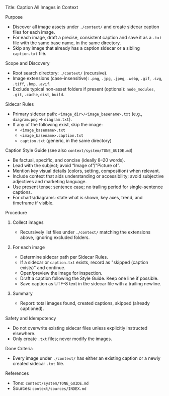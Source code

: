 Title: Caption All Images in Context

Purpose
- Discover all image assets under `./context/` and create sidecar caption files for each image.
- For each image, draft a precise, consistent caption and save it as a `.txt` file with the same base name, in the same directory.
- Skip any image that already has a caption sidecar or a sibling `caption.txt` file.

Scope and Discovery
- Root search directory: `./context/` (recursive).
- Image extensions (case-insensitive): `.png`, `.jpg`, `.jpeg`, `.webp`, `.gif`, `.svg`, `.tiff`, `.bmp`, `.avif`.
- Exclude typical non-asset folders if present (optional): `node_modules`, `.git`, `.cache`, `dist`, `build`.

Sidecar Rules
- Primary sidecar path: `<image_dir>/<image_basename>.txt` (e.g., `diagram.png` -> `diagram.txt`).
- If any of the following exist, skip the image:
  - `<image_basename>.txt`
  - `<image_basename>.caption.txt`
  - `caption.txt` (generic, in the same directory)

Caption Style Guide (see also `context/system/TONE_GUIDE.md`)
- Be factual, specific, and concise (ideally 8–20 words).
- Lead with the subject; avoid “Image of”/“Picture of”.
- Mention key visual details (colors, setting, composition) when relevant.
- Include context that aids understanding or accessibility; avoid subjective adjectives and marketing language.
- Use present tense; sentence case; no trailing period for single-sentence captions.
- For charts/diagrams: state what is shown, key axes, trend, and timeframe if visible.

Procedure
1) Collect images
   - Recursively list files under `./context/` matching the extensions above, ignoring excluded folders.

2) For each image
   - Determine sidecar path per Sidecar Rules.
   - If a sidecar or `caption.txt` exists, record as "skipped (caption exists)" and continue.
   - Open/preview the image for inspection.
   - Draft a caption following the Style Guide. Keep one line if possible.
   - Save caption as UTF-8 text in the sidecar file with a trailing newline.

3) Summary
   - Report: total images found, created captions, skipped (already captioned).

Safety and Idempotency
- Do not overwrite existing sidecar files unless explicitly instructed elsewhere.
- Only create `.txt` files; never modify the images.

Done Criteria
- Every image under `./context/` has either an existing caption or a newly created sidecar `.txt` file.

References
- Tone: `context/system/TONE_GUIDE.md`
- Sources: `context/sources/INDEX.md`
